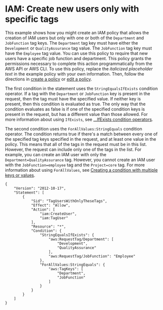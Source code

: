 # IAM: Create new users only with specific tags<a name="reference_policies_examples_iam-new-user-tag"></a>

This example shows how you might create an IAM policy that allows the creation of IAM users but only with one or both of the `Department` and `JobFunction` tag keys\. The `Department` tag key must have either the `Development` or `QualityAssurance` tag value\. The `JobFunction` tag key must have the `Employee` tag value\. You can use this policy to require that new users have a specific job function and department\. This policy grants the permissions necessary to complete this action programmatically from the AWS API or AWS CLI\. To use this policy, replace the *italicized placeholder text* in the example policy with your own information\. Then, follow the directions in [create a policy](access_policies_create.md) or [edit a policy](access_policies_manage-edit.md)\. 

The first condition in the statement uses the `StringEqualsIfExists` condition operator\. If a tag with the `Department` or `JobFunction` key is present in the request, then the tag must have the specified value\. If neither key is present, then this condition is evaluated as true\. The only way that the condition evaluates as false is if one of the specified condition keys is present in the request, but has a different value than those allowed\. For more information about using `IfExists`, see [\.\.\.IfExists condition operators](reference_policies_elements_condition_operators.md#Conditions_IfExists)\.

The second condition uses the `ForAllValues:StringEquals` condition operator\. The condition returns true if there's a match between every one of the specified tag keys specified in the request, and at least one value in the policy\. This means that all of the tags in the request must be in this list\. However, the request can include only one of the tags in the list\. For example, you can create an IAM user with only the `Department=QualityAssurance` tag\. However, you cannot create an IAM user with the `JobFunction=employee` tag and the `Project=core` tag\. For more information about using `ForAllValues`, see [Creating a condition with multiple keys or values](reference_policies_multi-value-conditions.md)\.

```
{
    "Version": "2012-10-17",
    "Statement": [
        {
            "Sid": "TagUsersWithOnlyTheseTags",
            "Effect": "Allow",
            "Action": [
                "iam:CreateUser",
                "iam:TagUser"
            ],
            "Resource": "*",
            "Condition": {
                "StringEqualsIfExists": {
                    "aws:RequestTag/Department": [
                        "Development",
                        "QualityAssurance"
                    ],
                    "aws:RequestTag/JobFunction": "Employee"
                },
                "ForAllValues:StringEquals": {
                    "aws:TagKeys": [
                        "Department",
                        "JobFunction"
                    ]
                }
            }
        }
    ]
}
```